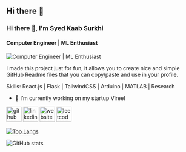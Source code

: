 ## Hi there 👋

<!--[![Anurag's GitHub stats](https://github-readme-stats.vercel.app/api?username=SurkhiSyed)](https://github.com/anuraghazra/github-readme-stats)-->

### Hi there 👋, I'm Syed Kaab Surkhi
#### Computer Engineer | ML Enthusiast  
![Computer Engineer | ML Enthusiast  ](https://media.discordapp.net/attachments/1032102639908966472/1284943394405355531/1714163301511.jpg?ex=66e8784a&is=66e726ca&hm=9995a4b3aa17881032a0b0ead68106c8368aa606c4e81ac080c847a5ecb6f5bd&=&format=webp&width=2160&height=540)

I made this project just for fun, it allows you to create nice and simple GitHub Readme files that you can copy/paste and use in your profile.

Skills: React.js | Flask | TailwindCSS | Arduino | MATLAB | Research

- 🔭 I’m currently working on my startup Vireel 


[<img src='https://cdn.jsdelivr.net/npm/simple-icons@3.0.1/icons/github.svg' alt='github' height='40'>](https://github.com/https://github.com/SurkhiSyed)  [<img src='https://cdn.jsdelivr.net/npm/simple-icons@3.0.1/icons/linkedin.svg' alt='linkedin' height='40'>](https://www.linkedin.com/in/https://www.linkedin.com/in/syed-kaab-surkhi//)  [<img src='https://cdn.jsdelivr.net/npm/simple-icons@3.0.1/icons/icloud.svg' alt='website' height='40'>](https://syedkaabsurkhi.com/)  [<img src='https://cdn.jsdelivr.net/npm/simple-icons@3.0.1/icons/leetcode.svg' alt='leetcode' height='40'>](https://leetcode.com/u/DoubleEdge567/)  

[![Top Langs](https://github-readme-stats.vercel.app/api/top-langs/?username=https://github.com/SurkhiSyed)](https://github.com/anuraghazra/github-readme-stats)

![GitHub stats](https://github-readme-stats.vercel.app/api?username=https://github.com/SurkhiSyed&show_icons=true)  




<!--
**SurkhiSyed/SurkhiSyed** is a ✨ _special_ ✨ repository because its `README.md` (this file) appears on your GitHub profile.

Here are some ideas to get you started:

- 🔭 I’m currently working on ...
- 🌱 I’m currently learning ...
- 👯 I’m looking to collaborate on ...
- 🤔 I’m looking for help with ...
- 💬 Ask me about ...
- 📫 How to reach me: ...
- 😄 Pronouns: ...
- ⚡ Fun fact: ...
-->
